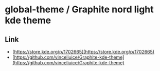 

# global-theme / Graphite nord light kde theme


## Link

* [https://store.kde.org/p/1702665](https://store.kde.org/p/1702665)
* [https://github.com/vinceliuice/Graphite-kde-theme](https://github.com/vinceliuice/Graphite-kde-theme)

